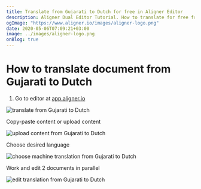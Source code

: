 ```yaml
---
title: Translate from Gujarati to Dutch for free in Aligner Editor
description: Aligner Dual Editor Tutorial. How to translate for free from Gujarati to Dutch. Aligner is multilingual document management platform. 
ogImage: "https://www.aligner.io/images/aligner-logo.png"
date: 2020-05-06T07:09:21+03:00
image: ../images/aligner-logo.png
onBlog: true
---
```


# How to translate document from Gujarati to Dutch

1. Go to editor at [app.aligner.io](https://app.aligner.io "Aligner App web page")

![translate from Gujarati to Dutch](../aligner-blank-editor.png "translate from Gujarati to Dutch")

Copy-paste content or upload content

![upload content from Gujarati to Dutch](../aligner-uploaded-document.png "upload content from Gujarati to Dutch")

Choose desired language

![choose machine translation from Gujarati to Dutch](../aligner-language-dropdown.png "choose machine translation from Gujarati to Dutch")

Work and edit 2 documents in parallel

![edit translation from Gujarati to Dutch](../aligner-double-sitded-editor.png "edit translation from Gujarati to Dutch")


